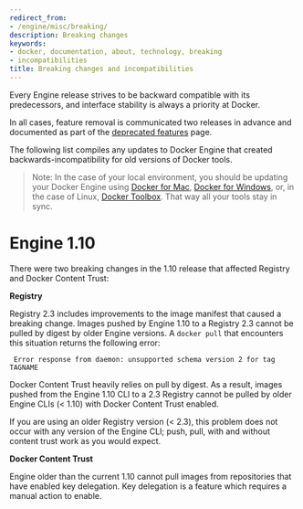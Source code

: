 ```yaml
---
redirect_from:
- /engine/misc/breaking/
description: Breaking changes
keywords:
- docker, documentation, about, technology, breaking
- incompatibilities
title: Breaking changes and incompatibilities
---
```


Every Engine release strives to be backward compatible with its predecessors,
and interface stability is always a priority at Docker.

In all cases, feature removal is communicated two releases
in advance and documented as part of the [deprecated features](deprecated.md)
page.
  
The following list compiles any updates to Docker Engine that created
backwards-incompatibility for old versions of Docker tools.

> Note: In the case of your local environment, you should be updating your
  Docker Engine using [Docker for Mac](/docker-for-mac),
  [Docker for Windows](/docker-for-windows),
  or, in the case of Linux, [Docker Toolbox](/toolbox). That way all your
  tools stay in sync. 

# Engine 1.10

There were two breaking changes in the 1.10 release that affected
Registry and Docker Content Trust:

**Registry**

Registry 2.3 includes improvements to the image manifest that caused a
breaking change. Images pushed by Engine 1.10 to a Registry 2.3 cannot be
pulled by digest by older Engine versions. A `docker pull` that encounters this
situation returns the following error:

```none
 Error response from daemon: unsupported schema version 2 for tag TAGNAME
```

Docker Content Trust heavily relies on pull by digest. As a result, images
pushed from the Engine 1.10 CLI to a 2.3 Registry cannot be pulled by older
Engine CLIs (< 1.10) with Docker Content Trust enabled.

If you are using an older Registry version (< 2.3), this problem does not occur
with any version of the Engine CLI; push, pull, with and without content trust
work as you would expect.

**Docker Content Trust**

Engine older than the current 1.10 cannot pull images from repositories that
have enabled key delegation. Key delegation is a feature which requires a
manual action to enable.
